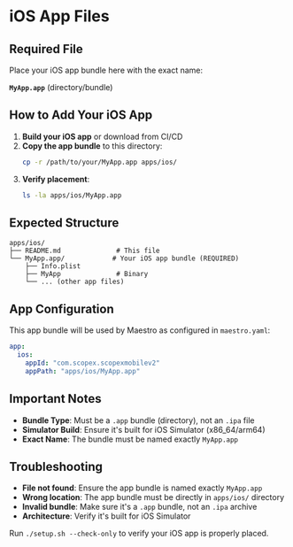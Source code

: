 # iOS App Files

## Required File

Place your iOS app bundle here with the exact name:

**`MyApp.app`** (directory/bundle)

## How to Add Your iOS App

1. **Build your iOS app** or download from CI/CD
2. **Copy the app bundle** to this directory:
   ```bash
   cp -r /path/to/your/MyApp.app apps/ios/
   ```
3. **Verify placement**:
   ```bash
   ls -la apps/ios/MyApp.app
   ```

## Expected Structure

```
apps/ios/
├── README.md              # This file
└── MyApp.app/            # Your iOS app bundle (REQUIRED)
    ├── Info.plist
    ├── MyApp              # Binary
    └── ... (other app files)
```

## App Configuration

This app bundle will be used by Maestro as configured in `maestro.yaml`:

```yaml
app:
  ios:
    appId: "com.scopex.scopexmobilev2"
    appPath: "apps/ios/MyApp.app"
```

## Important Notes

- **Bundle Type**: Must be a `.app` bundle (directory), not an `.ipa` file
- **Simulator Build**: Ensure it's built for iOS Simulator (x86_64/arm64)
- **Exact Name**: The bundle must be named exactly `MyApp.app`

## Troubleshooting

- **File not found**: Ensure the app bundle is named exactly `MyApp.app`
- **Wrong location**: The app bundle must be directly in `apps/ios/` directory
- **Invalid bundle**: Make sure it's a `.app` bundle, not an `.ipa` archive
- **Architecture**: Verify it's built for iOS Simulator

Run `./setup.sh --check-only` to verify your iOS app is properly placed.
